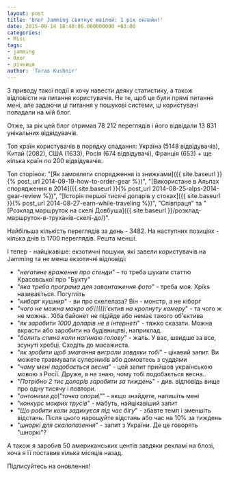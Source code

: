```yaml
---
layout: post
title: 'Блог Jamming святкує ювілей: 1 рік онлайн!'
date: 2015-09-14 18:40:06.000000000 +03:00
categories:
- Misc
tags:
- jamming
- блог
- річниця
author: 'Taras Kushnir'
---
```


З приводу такої події я хочу навести деяку статистику, а також відповісти на питання користувачів. Не те, щоб це були прямі питання мені, але задаючи ці питання у пошукові системи, ці користувачі попадали на мій блог.

Отже, за рік цей блог отримав 78 212 переглядів і його відвідали 13 831 унікальних відвідувачів.

Топ країн користувачів в порядку спадання: Україна (5148 відвідувачів), Китай (2082), США (1633), Росія (674 відвідувачі), Франція (653) + ще кілька країн по 200 відвідувачів.

Топ сторінок: "[Як замовляти спорядження із знижками]({{ site.baseurl }}{% post_url 2014-09-19-how-to-order-gear %})", "[Використане в Альпах спорядження в 2014]({{ site.baseurl }}{% post_url 2014-08-25-alps-2014-gear-review %})", "[Історія першої тисячі доларів у стоках]({{ site.baseurl }}{% post_url 2014-08-27-earn-while-traveling %})", "Співпраця" та "[Розклад маршруток на скелі Довбуша]({{ site.baseurl }}/розклад-маршруток-в-труханів-скелі-до/)".

Найбільша кількість переглядів за день - 3482. На наступних позиціях - кілька днів із 1700 переглядів. Решта менші.

І тепер - найцікавіше: екзотичні пошуки, які завели користувачів на Jamming та не менш екзотичні відповіді:
<ul>
<li>"<em>негатине враження про стенди</em>" - то треба шукати статтю Красовської про "Бухту"</li>
<li>"<em>яка треба програма для завантаження фото</em>" - треба моя. Xpiks називається. Погугліть</li>
<li>"<em>киборг кушнир</em>" - ви про скелелаза? Він - монстр, а не кіборг</li>
<li>"<em>чого не можна макро об\\\\\\\'єктив на кропнуту камеру</em>" - та чого ж не можна.. Хіба байонет не підійде або немає такого об'єктива</li>
<li>"<em>як заробити 1000 доларів не в інтернеті</em>" - тяжко сказати. Можна вкрасти або заробити на будівництві, наприклад.</li>
<li>"<em>болить спина коли нагинаю голову</em>" - жаль. У вас, швидше за все, зсунуті хребці. Сходіть до масажиста.</li>
<li>"<em>як зробити щоб змагання виграли завдяки тобі</em>" - цікавий запит. Ви можете травмувати суперників або домовтесь з суддями</li>
<li>"<em>чому мені подобається весна</em>" - цей запит прийшов українською мовою з Росії. Друже, я не знаю, чому тобі подобається весна..</li>
<li>"<em>Потрібно 2 тис доларів заробити за тиждень</em>" - див. відповідь вище про одну тисячу і повтори.</li>
<li>"<em>антоними до\"точка опори\"</em>" - якщо знайдете, напишіть мені</li>
<li>"<em>конкурс мокрих трусів</em>" - мабуть, найцікавіший запит</li>
<li>"<em>Що робити коли задихуєся під час бігу</em>" - збавте темп і зменшіть відстань. Після цього нарощуйте відстань або час на 10% за тиждень</li>
<li>"<em>шноркі для скалолазення</em>" - запит з України. Де це говорять "шноркі"?</li>
</ul>

А також я заробив 50 американських центів завдяки рекламі на блозі, хоча я її поставив кілька місяців назад.

Підписуйтесь на оновлення!
